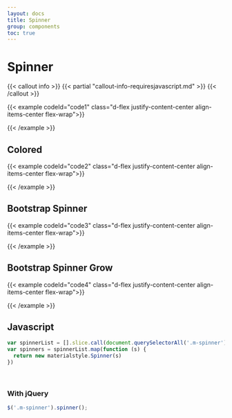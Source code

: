```yaml
---
layout: docs
title: Spinner
group: components
toc: true
---
```


# Spinner

{{< callout info >}}
{{< partial "callout-info-requiresjavascript.md" >}}
{{< /callout >}}

{{< example codeId="code1" class="d-flex justify-content-center align-items-center flex-wrap">}}

<div class="m-spinner"></div>

{{< /example >}}

## Colored
{{< example codeId="code2" class="d-flex justify-content-center align-items-center flex-wrap">}}

<div class="m-spinner spinner-blue"></div>

{{< /example >}}

## Bootstrap Spinner
{{< example codeId="code3" class="d-flex justify-content-center align-items-center flex-wrap">}}

<div class="spinner-border text-teal"></div>

{{< /example >}}

## Bootstrap Spinner Grow
{{< example codeId="code4" class="d-flex justify-content-center align-items-center flex-wrap">}}

<div class="spinner-grow text-primary"></div>
        
{{< /example >}}

## Javascript
```javascript
var spinnerList = [].slice.call(document.querySelectorAll('.m-spinner'))
var spinners = spinnerList.map(function (s) {
  return new materialstyle.Spinner(s)
})
```

<br>

### With jQuery
```javascript
$('.m-spinner').spinner();
```
